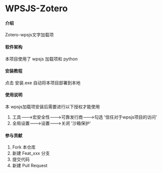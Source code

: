 # WPSJS-Zotero

#### 介绍
Zotero-wpsjs文字加载项

#### 软件架构
本项目使用了 wpsjs 加载项和 python


#### 安装教程

点击 安装.exe 自动将本项目部署到本地

#### 使用说明
本 wpsjs加载项安装后需要进行以下授权才能使用

1.  工具--->宏安全性--->可靠发行商--->勾选 '信任对于wpsjs项目的访问'
2. 全局设置--->设置--->关闭 '沙箱保护'

#### 参与贡献

1.  Fork 本仓库
2.  新建 Feat_xxx 分支
3.  提交代码
4.  新建 Pull Request


